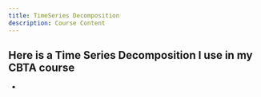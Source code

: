 ```yaml
---
title: TimeSeries Decomposition
description: Course Content
---
```

Here is a Time Series Decomposition I use in my CBTA course
-
-
